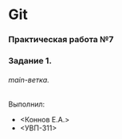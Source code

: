 # Git
### Практическая работа №7
### Задание 1.
###### main-ветка. 
Выполнил:
* <Коннов Е.А.>
* <УВП-311>